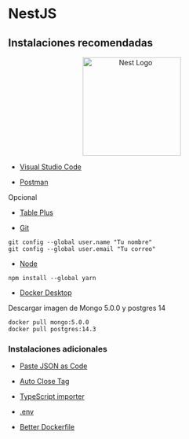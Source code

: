 # NestJS

## Instalaciones recomendadas

<p align="center">
  <a href="http://nestjs.com/" target="blank"><img src="https://nestjs.com/img/logo-small.svg" width="200" alt="Nest Logo" /></a>
</p>

* [Visual Studio Code](https://code.visualstudio.com/)

* [Postman](https://www.postman.com/downloads/)

Opcional
* [Table Plus](https://tableplus.com/)

* [Git](https://git-scm.com/)
```
git config --global user.name "Tu nombre"
git config --global user.email "Tu correo"
```

* [Node](https://nodejs.org/es/)

``` opcional - Yarn
npm install --global yarn
```

* [Docker Desktop](https://www.docker.com/get-started)


Descargar imagen de Mongo 5.0.0 y postgres 14
```
docker pull mongo:5.0.0
docker pull postgres:14.3
```

### Instalaciones adicionales

* [Paste JSON as Code](https://marketplace.visualstudio.com/items?itemName=quicktype.quicktype)

* [Auto Close Tag](https://marketplace.visualstudio.com/items?itemName=formulahendry.auto-close-tag)

* [TypeScript importer](https://marketplace.visualstudio.com/items?itemName=pmneo.tsimporter)

* [.env](https://marketplace.visualstudio.com/items?itemName=mikestead.dotenv)

* [Better Dockerfile](https://marketplace.visualstudio.com/items?itemName=jeff-hykin.better-dockerfile-syntax)
